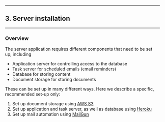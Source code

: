 
---
## 3. Server installation
---

### Overview

The server application requires different components that need to be set up, including
- Application server for controlling access to the database
- Task server for scheduled emails (email reminders)
- Database for storing content
- Document storage for storing documents

These can be set up in many different ways. Here we describe a specific, recommended set-up only:

1. Set up document storage using [AWS S3](/server-installation/aws.md)
2. Set up application and task server, as well as database using [Heroku](/server-installation/heroku.md)
3. Set up mail automation using [MailGun](/server-installation/mailgun.md)
